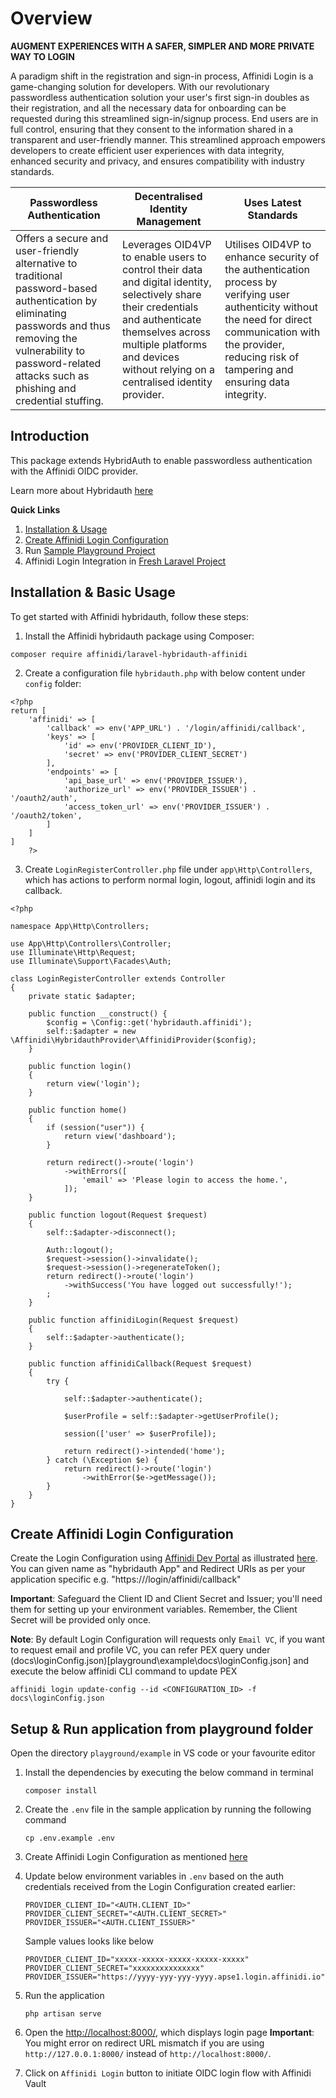 # Overview

**AUGMENT EXPERIENCES WITH A SAFER, SIMPLER AND MORE PRIVATE WAY TO LOGIN**

A paradigm shift in the registration and sign-in process, Affinidi Login is a game-changing solution for developers. With our revolutionary passwordless authentication solution your user's first sign-in doubles as their registration, and all the necessary data for onboarding can be requested during this streamlined sign-in/signup process. End users are in full control, ensuring that they consent to the information shared in a transparent and user-friendly manner. This streamlined approach empowers developers to create efficient user experiences with data integrity, enhanced security and privacy, and ensures compatibility with industry standards.

| Passwordless Authentication | Decentralised Identity Management | Uses Latest Standards |
|---|---|---|
| Offers a secure and user-friendly alternative to traditional password-based authentication by eliminating passwords and thus removing the vulnerability to password-related attacks such as phishing and credential stuffing. | Leverages OID4VP to enable users to control their data and digital identity, selectively share their credentials and authenticate themselves across multiple platforms and devices without relying on a centralised identity provider. | Utilises OID4VP to enhance security of the authentication process by verifying user authenticity without the need for direct communication with the provider, reducing risk of tampering and ensuring data integrity. |

## Introduction

This package extends HybridAuth to enable passwordless authentication with the Affinidi OIDC provider.

Learn more about Hybridauth [here](https://hybridauth.github.io/)

**Quick Links**
1. [Installation & Usage](#setup--run-application-from-playground-folder)
2. [Create Affinidi Login Configuration](#create-affinidi-login-configuration)
3. Run [Sample Playground Project](#setup--run-application-from-playground-folder)
4. Affinidi Login Integration in [Fresh Laravel Project](/docs/Fresh-Laravel-HybridAuth.md)

## Installation & Basic Usage

To get started with Affinidi hybridauth, follow these steps:

1. Install the Affinidi hybridauth package using Composer:

```
composer require affinidi/laravel-hybridauth-affinidi
```

2. Create a configuration file `hybridauth.php` with below content under `config` folder:

```
<?php
return [
    'affinidi' => [
        'callback' => env('APP_URL') . '/login/affinidi/callback',
        'keys' => [
            'id' => env('PROVIDER_CLIENT_ID'),
            'secret' => env('PROVIDER_CLIENT_SECRET')
        ],
        'endpoints' => [
            'api_base_url' => env('PROVIDER_ISSUER'),
            'authorize_url' => env('PROVIDER_ISSUER') . '/oauth2/auth',
            'access_token_url' => env('PROVIDER_ISSUER') . '/oauth2/token',
        ]
    ]
]
    ?>
```

3. Create `LoginRegisterController.php` file under `app\Http\Controllers`, which has actions to perform normal login, logout, affinidi login and its callback.

```
<?php

namespace App\Http\Controllers;

use App\Http\Controllers\Controller;
use Illuminate\Http\Request;
use Illuminate\Support\Facades\Auth;

class LoginRegisterController extends Controller
{
    private static $adapter;

    public function __construct() {
        $config = \Config::get('hybridauth.affinidi');
        self::$adapter = new \Affinidi\HybridauthProvider\AffinidiProvider($config);
    }

    public function login()
    {
        return view('login');
    }

    public function home()
    {
        if (session("user")) {
            return view('dashboard');
        }

        return redirect()->route('login')
            ->withErrors([
                'email' => 'Please login to access the home.',
            ]);
    }

    public function logout(Request $request)
    {   
        self::$adapter->disconnect();

        Auth::logout();
        $request->session()->invalidate();
        $request->session()->regenerateToken();
        return redirect()->route('login')
            ->withSuccess('You have logged out successfully!');
        ;
    }

    public function affinidiLogin(Request $request)
    {
        self::$adapter->authenticate();
    }

    public function affinidiCallback(Request $request)
    {
        try {

            self::$adapter->authenticate();

            $userProfile = self::$adapter->getUserProfile();

            session(['user' => $userProfile]);

            return redirect()->intended('home');
        } catch (\Exception $e) {
            return redirect()->route('login')
                ->withError($e->getMessage());
        }
    }
}

```

## Create Affinidi Login Configuration

Create the Login Configuration using [Affinidi Dev Portal](https://portal.affinidi.com/) as illustrated [here](https://docs.affinidi.com/docs/affinidi-login/login-configuration/#using-affinidi-portal). You can given name as "hybridauth App" and Redirect URIs as per your application specific e.g. "https://<domain-name>/login/affinidi/callback"

**Important**: Safeguard the Client ID and Client Secret and Issuer; you'll need them for setting up your environment variables. Remember, the Client Secret will be provided only once.

**Note**: By default Login Configuration will requests only `Email VC`, if you want to request email and profile VC, you can refer PEX query under (docs\loginConfig.json)[playground\example\docs\loginConfig.json] and execute the below affinidi CLI command to update PEX
```
affinidi login update-config --id <CONFIGURATION_ID> -f docs\loginConfig.json
```

## Setup & Run application from playground folder

Open the directory `playground/example` in VS code or your favourite editor

 1. Install the dependencies by executing the below command in terminal
    ```
    composer install
    ```
 2. Create the `.env` file in the sample application by running the following command
    ```
    cp .env.example .env
    ```
 3. Create Affinidi Login Configuration as mentioned [here](#create-affinidi-login-configuration)
 
 4. Update below environment variables in `.env` based on the auth credentials received from the Login Configuration created earlier:
    ```
    PROVIDER_CLIENT_ID="<AUTH.CLIENT_ID>"
    PROVIDER_CLIENT_SECRET="<AUTH.CLIENT_SECRET>"
    PROVIDER_ISSUER="<AUTH.CLIENT_ISSUER>"
    ```
    Sample values looks like below
    ```
    PROVIDER_CLIENT_ID="xxxxx-xxxxx-xxxxx-xxxxx-xxxxx"
    PROVIDER_CLIENT_SECRET="xxxxxxxxxxxxxxx"
    PROVIDER_ISSUER="https://yyyy-yyy-yyy-yyyy.apse1.login.affinidi.io"
    ```
5. Run the application
    ```
    php artisan serve
    ```
6. Open the [http://localhost:8000/](http://localhost:8000/), which displays login page 
    **Important**: You might error on redirect URL mismatch if you are using `http://127.0.0.1:8000/` instead of `http://localhost:8000/`. 
7. Click on `Affinidi Login` button to initiate OIDC login flow with Affinidi Vault

